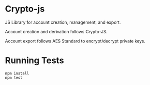 # Crypto-js

JS Library for account creation, management, and export.

Account creation and derivation follows Crypto-JS.

Account export follows AES Standard to encrypt/decrypt private keys.


# Running Tests
```
npm install
npm test
```